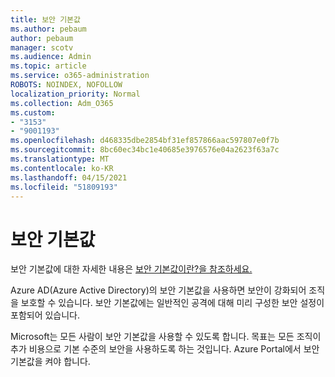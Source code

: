 ```yaml
---
title: 보안 기본값
ms.author: pebaum
author: pebaum
manager: scotv
ms.audience: Admin
ms.topic: article
ms.service: o365-administration
ROBOTS: NOINDEX, NOFOLLOW
localization_priority: Normal
ms.collection: Adm_O365
ms.custom:
- "3153"
- "9001193"
ms.openlocfilehash: d468335dbe2854bf31ef857866aac597807e0f7b
ms.sourcegitcommit: 8bc60ec34bc1e40685e3976576e04a2623f63a7c
ms.translationtype: MT
ms.contentlocale: ko-KR
ms.lasthandoff: 04/15/2021
ms.locfileid: "51809193"
---
```

# <a name="security-defaults"></a>보안 기본값

보안 기본값에 대한 자세한 내용은 [보안 기본값이란?을 참조하세요.](https://docs.microsoft.com/azure/active-directory/conditional-access/concept-conditional-access-security-defaults)

Azure AD(Azure Active Directory)의 보안 기본값을 사용하면 보안이 강화되어 조직을 보호할 수 있습니다. 보안 기본값에는 일반적인 공격에 대해 미리 구성한 보안 설정이 포함되어 있습니다.

Microsoft는 모든 사람이 보안 기본값을 사용할 수 있도록 합니다. 목표는 모든 조직이 추가 비용으로 기본 수준의 보안을 사용하도록 하는 것입니다. Azure Portal에서 보안 기본값을 켜야 합니다.

